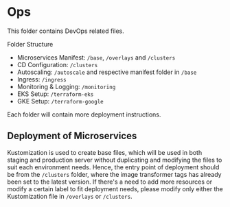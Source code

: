 # Ops
This folder contains DevOps related files.

Folder Structure
- Microservices Manifest: `/base`, `/overlays` and `/clusters`
- CD Configuration: `/clusters`
- Autoscaling: `/autoscale` and respective manifest folder in `/base`
- Ingress: `/ingress`
- Monitoring & Logging: `/monitoring`
- EKS Setup: `/terraform-eks`
- GKE Setup: `/terraform-google`

Each folder will contain more deployment instructions.

## Deployment of Microservices

Kustomization is used to create base files, which will be used in both staging and production server without duplicating and modifying the files to suit each environment needs. Hence, the entry point of deployment should be from the `/clusters` folder, where the image transformer tags has already been set to the latest version.
If there's a need to add more resources or modify a certain label to fit deployment needs, please modify only either the Kustomization file in `/overlays` or `/clusters`.

